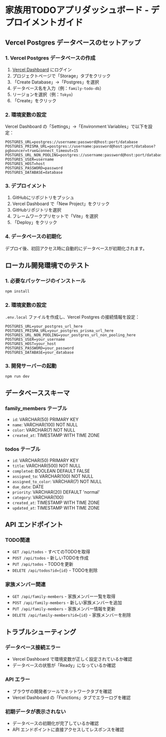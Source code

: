 # 家族用TODOアプリダッシュボード - デプロイメントガイド

## Vercel Postgres データベースのセットアップ

### 1. Vercel Postgres データベースの作成

1. [Vercel Dashboard](https://vercel.com/dashboard) にログイン
2. プロジェクトページで「Storage」タブをクリック
3. 「Create Database」→「Postgres」を選択
4. データベース名を入力（例：`family-todo-db`）
5. リージョンを選択（例：`Tokyo`）
6. 「Create」をクリック

### 2. 環境変数の設定

Vercel Dashboard の「Settings」→「Environment Variables」で以下を設定：

```
POSTGRES_URL=postgres://username:password@host:port/database
POSTGRES_PRISMA_URL=postgres://username:password@host:port/database?pgbouncer=true&connect_timeout=15
POSTGRES_URL_NON_POOLING=postgres://username:password@host:port/database
POSTGRES_USER=username
POSTGRES_HOST=host
POSTGRES_PASSWORD=password
POSTGRES_DATABASE=database
```

### 3. デプロイメント

1. GitHubにリポジトリをプッシュ
2. Vercel Dashboard で「New Project」をクリック
3. GitHubリポジトリを選択
4. フレームワークプリセットで「Vite」を選択
5. 「Deploy」をクリック

### 4. データベースの初期化

デプロイ後、初回アクセス時に自動的にデータベースが初期化されます。

## ローカル開発環境でのテスト

### 1. 必要なパッケージのインストール

```bash
npm install
```

### 2. 環境変数の設定

`.env.local` ファイルを作成し、Vercel Postgres の接続情報を設定：

```env
POSTGRES_URL=your_postgres_url_here
POSTGRES_PRISMA_URL=your_postgres_prisma_url_here
POSTGRES_URL_NON_POOLING=your_postgres_url_non_pooling_here
POSTGRES_USER=your_username
POSTGRES_HOST=your_host
POSTGRES_PASSWORD=your_password
POSTGRES_DATABASE=your_database
```

### 3. 開発サーバーの起動

```bash
npm run dev
```

## データベーススキーマ

### family_members テーブル
- `id`: VARCHAR(50) PRIMARY KEY
- `name`: VARCHAR(100) NOT NULL
- `color`: VARCHAR(7) NOT NULL
- `created_at`: TIMESTAMP WITH TIME ZONE

### todos テーブル
- `id`: VARCHAR(50) PRIMARY KEY
- `title`: VARCHAR(500) NOT NULL
- `completed`: BOOLEAN DEFAULT FALSE
- `assigned_to`: VARCHAR(100) NOT NULL
- `assigned_to_color`: VARCHAR(7) NOT NULL
- `due_date`: DATE
- `priority`: VARCHAR(20) DEFAULT 'normal'
- `category`: VARCHAR(100)
- `created_at`: TIMESTAMP WITH TIME ZONE
- `updated_at`: TIMESTAMP WITH TIME ZONE

## API エンドポイント

### TODO関連
- `GET /api/todos` - すべてのTODOを取得
- `POST /api/todos` - 新しいTODOを作成
- `PUT /api/todos` - TODOを更新
- `DELETE /api/todos?id={id}` - TODOを削除

### 家族メンバー関連
- `GET /api/family-members` - 家族メンバー一覧を取得
- `POST /api/family-members` - 新しい家族メンバーを追加
- `PUT /api/family-members` - 家族メンバー情報を更新
- `DELETE /api/family-members?id={id}` - 家族メンバーを削除

## トラブルシューティング

### データベース接続エラー
- Vercel Dashboard で環境変数が正しく設定されているか確認
- データベースの状態が「Ready」になっているか確認

### API エラー
- ブラウザの開発者ツールでネットワークタブを確認
- Vercel Dashboard の「Functions」タブでエラーログを確認

### 初期データが表示されない
- データベースの初期化が完了しているか確認
- API エンドポイントに直接アクセスしてレスポンスを確認
